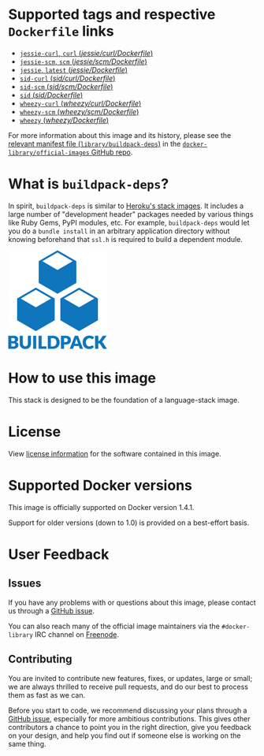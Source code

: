 # Supported tags and respective `Dockerfile` links

- [`jessie-curl`, `curl` (*jessie/curl/Dockerfile*)](https://github.com/docker-library/docker-buildpack-deps/blob/a0a59c61102e8b079d568db69368fb89421f75f2/jessie/curl/Dockerfile)
- [`jessie-scm`, `scm` (*jessie/scm/Dockerfile*)](https://github.com/docker-library/docker-buildpack-deps/blob/a0a59c61102e8b079d568db69368fb89421f75f2/jessie/scm/Dockerfile)
- [`jessie`, `latest` (*jessie/Dockerfile*)](https://github.com/docker-library/docker-buildpack-deps/blob/a0a59c61102e8b079d568db69368fb89421f75f2/jessie/Dockerfile)
- [`sid-curl` (*sid/curl/Dockerfile*)](https://github.com/docker-library/docker-buildpack-deps/blob/a0a59c61102e8b079d568db69368fb89421f75f2/sid/curl/Dockerfile)
- [`sid-scm` (*sid/scm/Dockerfile*)](https://github.com/docker-library/docker-buildpack-deps/blob/a0a59c61102e8b079d568db69368fb89421f75f2/sid/scm/Dockerfile)
- [`sid` (*sid/Dockerfile*)](https://github.com/docker-library/docker-buildpack-deps/blob/a0a59c61102e8b079d568db69368fb89421f75f2/sid/Dockerfile)
- [`wheezy-curl` (*wheezy/curl/Dockerfile*)](https://github.com/docker-library/docker-buildpack-deps/blob/a0a59c61102e8b079d568db69368fb89421f75f2/wheezy/curl/Dockerfile)
- [`wheezy-scm` (*wheezy/scm/Dockerfile*)](https://github.com/docker-library/docker-buildpack-deps/blob/a0a59c61102e8b079d568db69368fb89421f75f2/wheezy/scm/Dockerfile)
- [`wheezy` (*wheezy/Dockerfile*)](https://github.com/docker-library/docker-buildpack-deps/blob/a0a59c61102e8b079d568db69368fb89421f75f2/wheezy/Dockerfile)

For more information about this image and its history, please see the [relevant
manifest file
(`library/buildpack-deps`)](https://github.com/docker-library/official-images/blob/master/library/buildpack-deps)
in the [`docker-library/official-images` GitHub
repo](https://github.com/docker-library/official-images).

# What is `buildpack-deps`?

In spirit, `buildpack-deps` is similar to [Heroku's stack
images](https://github.com/heroku/stack-images/blob/master/bin/cedar.sh). It
includes a large number of "development header" packages needed by various
things like Ruby Gems, PyPI modules, etc. For example, `buildpack-deps` would
let you do a `bundle install` in an arbitrary application directory without
knowing beforehand that `ssl.h` is required to build a dependent module.

![logo](https://raw.githubusercontent.com/docker-library/docs/master/buildpack-deps/logo.png)

# How to use this image

This stack is designed to be the foundation of a language-stack image.

# License

View [license information](https://www.debian.org/social_contract#guidelines)
for the software contained in this image.

# Supported Docker versions

This image is officially supported on Docker version 1.4.1.

Support for older versions (down to 1.0) is provided on a best-effort basis.

# User Feedback

## Issues

If you have any problems with or questions about this image, please contact us
 through a [GitHub issue](https://github.com/docker-library/buildpack-deps/issues).

You can also reach many of the official image maintainers via the
`#docker-library` IRC channel on [Freenode](https://freenode.net).

## Contributing

You are invited to contribute new features, fixes, or updates, large or small;
we are always thrilled to receive pull requests, and do our best to process them
as fast as we can.

Before you start to code, we recommend discussing your plans 
through a [GitHub issue](https://github.com/docker-library/buildpack-deps/issues), especially for more ambitious
contributions. This gives other contributors a chance to point you in the right
direction, give you feedback on your design, and help you find out if someone
else is working on the same thing.
